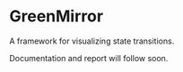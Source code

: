 # GreenMirror
A framework for visualizing state transitions.

Documentation and report will follow soon.